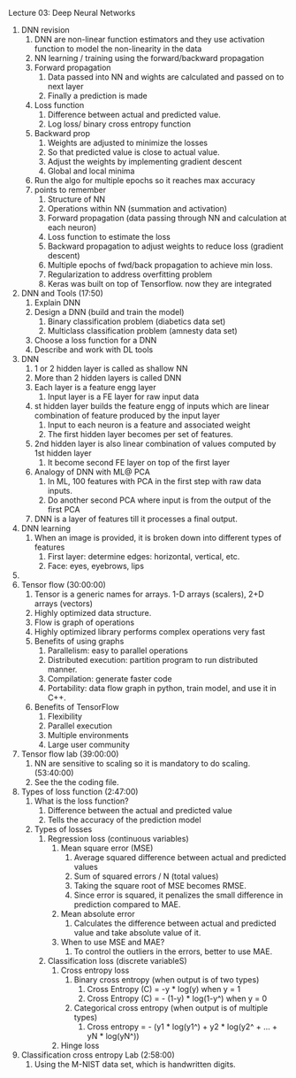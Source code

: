 Lecture 03: Deep Neural Networks

1. DNN revision  
   1. DNN are non-linear function estimators and they use activation function to model the non-linearity in the data   
   2. NN learning / training using the forward/backward propagation   
   3. Forward propagation   
      1. Data passed into NN and wights are calculated and passed on to next layer  
      2. Finally a prediction is made   
   4. Loss function   
      1. Difference between actual and predicted value.   
      2. Log loss/ binary cross entropy function   
   5. Backward prop  
      1. Weights are adjusted to minimize the losses   
      2. So that predicted value is close to actual value.   
      3. Adjust the weights by implementing gradient descent   
      4. Global and local minima  
   6. Run the algo for multiple epochs so it reaches max accuracy  
   7. points to remember  
      1. Structure of NN  
      2. Operations within NN (summation and activation)  
      3. Forward propagation (data passing through NN and calculation at each neuron)  
      4. Loss function to estimate the loss  
      5. Backward propagation to adjust weights to reduce loss (gradient descent)  
      6. Multiple epochs of fwd/back propagation to achieve min loss.   
      7. Regularization to address overfitting problem   
      8. Keras was built on top of Tensorflow. now they are integrated   
2. DNN and Tools (17:50)  
   1. Explain DNN  
   2. Design a DNN (build and train the model)  
      1. Binary classification problem (diabetics data set)  
      2. Multiclass classification problem (amnesty data set)  
   3. Choose a loss function for a DNN  
   4. Describe and work with DL tools   
3. DNN  
   1. 1 or 2 hidden layer is called as shallow NN  
   2. More than 2 hidden layers is called DNN  
   3. Each layer is a feature engg layer   
      1. Input layer is a FE layer for raw input data   
   4. st hidden layer builds the feature engg of inputs which are linear combination of feature produced by the input layer  
      1. Input to each neuron is a feature and associated weight   
      2. The first hidden layer becomes per set of features.   
   5. 2nd hidden layer is also linear combination of values computed by 1st hidden layer  
      1. It become second FE layer on top of the first layer  
   6. Analogy of DNN with ML@ PCA  
      1. In ML, 100 features with PCA in the first step with raw data inputs.  
      2. Do another second PCA where input is from the output of the first PCA  
   7. DNN is a layer of features till it processes a final output.   
4. DNN learning  
   1. When an image is provided, it is broken down into different types of features  
      1. First layer: determine edges: horizontal, vertical, etc.   
      2. Face: eyes, eyebrows, lips   
5.   
6. Tensor flow (30:00:00)  
   1. Tensor is a generic names for arrays. 1-D arrays (scalers), 2+D arrays (vectors)  
   2. Highly optimized data structure.   
   3. Flow is graph of operations   
   4. Highly optimized library performs complex operations very fast  
   5. Benefits of using graphs  
      1. Parallelism: easy to parallel operations  
      2. Distributed execution: partition program to run distributed manner.  
      3. Compilation: generate faster code   
      4. Portability: data flow graph in python, train model, and use it in C++.  
   6. Benefits of TensorFlow  
      1. Flexibility   
      2. Parallel execution   
      3. Multiple environments   
      4. Large user community   
7. Tensor flow lab (39:00:00)  
   1. NN are sensitive to scaling so it is mandatory to do scaling. (53:40:00)  
   2. See the the coding file. 
8. Types of loss function (2:47:00)  
   1. What is the loss function?   
      1. Difference between the actual and predicted value   
      2. Tells the accuracy of the prediction model   
   2. Types of losses   
      1. Regression loss (continuous variables)   
         1. Mean square error (MSE)  
            1. Average squared difference between actual and predicted values  
            2. Sum of squared errors / N (total values)   
            3. Taking the square root of MSE becomes RMSE.   
            4. Since error is squared, it penalizes the small difference in prediction compared to MAE.   
         2. Mean absolute error   
            1. Calculates the difference between actual and predicted value and take absolute value of it.   
         3. When to use MSE and MAE?   
            1. To control the outliers in the errors, better to use MAE.   
      2. Classification loss (discrete variableS)   
         1. Cross entropy loss  
            1. Binary cross entropy (when output is of two types)  
               1. Cross Entropy (C) \= \-y \* log(y)     when y \= 1  
               2. Cross Entropy (C) \= \- (1-y) \* log(1-y^)     when y \= 0  
            2. Categorical cross entropy (when output is of multiple types)  
               1. Cross entropy \= \- (y1 \* log(y1^) \+ y2 \* log(y2^ \+ … \+ yN \* log(yN^))  
         2. Hinge loss   
9. Classification cross entropy Lab (2:58:00)  
   1. Using the M-NIST data set, which is handwritten digits. 

